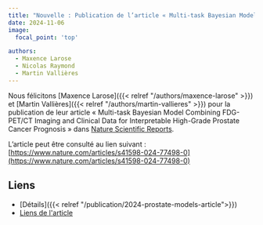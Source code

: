 ```yaml
---
title: "Nouvelle : Publication de l’article « Multi-task Bayesian Model Combining FDG-PET/CT Imaging and Clinical Data for Interpretable High-Grade Prostate Cancer Prognosis »."
date: 2024-11-06
image:
  focal_point: 'top'

authors:
  - Maxence Larose
  - Nicolas Raymond
  - Martin Vallières
---
```


  Nous félicitons [Maxence Larose]({{< relref "/authors/maxence-larose" >}}) et [Martin Vallières]({{< relref "/authors/martin-vallieres" >}}) 
  pour la publication de leur article « Multi-task Bayesian Model Combining FDG-PET/CT Imaging and Clinical Data for Interpretable High-Grade Prostate Cancer Prognosis » 
  dans [Nature Scientific Reports](https://www.nature.com/srep/).

  L’article peut être consulté au lien suivant : [https://www.nature.com/articles/s41598-024-77498-0](https://www.nature.com/articles/s41598-024-77498-0)


## Liens

- [Détails]({{< relref "/publication/2024-prostate-models-article">}})
- [Liens de l'article](https://www.nature.com/articles/s41598-024-77498-0)
